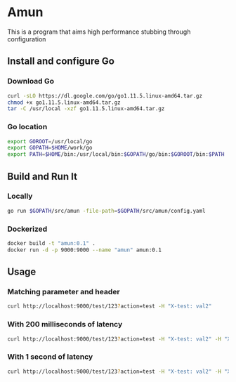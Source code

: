 # Amun

This is a program that aims high performance stubbing through configuration

## Install and configure Go

### Download Go

```bash
curl -sLO https://dl.google.com/go/go1.11.5.linux-amd64.tar.gz
chmod +x go1.11.5.linux-amd64.tar.gz
tar -C /usr/local -xzf go1.11.5.linux-amd64.tar.gz
```

### Go location

```bash
export GOROOT=/usr/local/go
export GOPATH=$HOME/work/go
export PATH=$HOME/bin:/usr/local/bin:$GOPATH/go/bin:$GOROOT/bin:$PATH
```

## Build and Run It

### Locally

```bash
go run $GOPATH/src/amun -file-path=$GOPATH/src/amun/config.yaml
```

### Dockerized

```bash
docker build -t "amun:0.1" .
docker run -d -p 9000:9000 --name "amun" amun:0.1
```

## Usage

### Matching parameter and header

```bash
curl http://localhost:9000/test/123?action=test -H "X-test: val2"
```

### With 200 milliseconds of latency

```bash
curl http://localhost:9000/test/123?action=test -H "X-test: val2" -H "X-latency: 200ms"
```

### With 1 second of latency

```bash
curl http://localhost:9000/test/123?action=test -H "X-test: val2" -H "X-latency: 1s"
```

